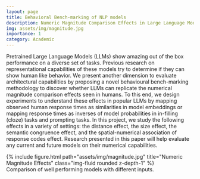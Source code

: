 ```yaml
---
layout: page
title: Behavioral Bench-marking of NLP models
description: Numeric Magnitude Comparison Effects in Large Language Models
img: assets/img/magnitude.jpg
importance: 1
category: Academic
---
```



Pretrained Large Language Models (LLMs) show amazing out of the box performance on a diverse set of tasks. Previous research on representational capabilities of these models try to determine if they can show human like behavior. We present another dimension to evaluate architectural capabilities by proposing a novel behavioural bench-marking methodology to discover whether LLMs can replicate the numerical magnitude comparison effects seen in humans. To this end, we design experiments to understand these effects in popular LLMs by mapping observed human response times as similarities in model embeddings or mapping response times as inverses of model probabilities in in-filling (cloze) tasks and prompting tasks. In this project, we study the following effects in a variety of settings: the distance effect, the size effect, the semantic congruence effect, and the spatial-numerical association of response codes effect. Research presented in this paper will help evaluate any current and future models on their numerical capabilities.  

<div class="row">
    <div class="col-sm mt-3 mt-md-0">
        {% include figure.html path="assets/img/magnitude.jpg" title="Numeric Magnitude Effects" class="img-fluid rounded z-depth-1" %}
    </div>
</div>
<div class="caption">
    Comparison of well performing models with different inputs.
</div>
